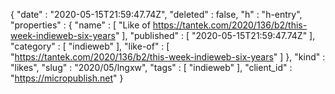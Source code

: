 {
  "date" : "2020-05-15T21:59:47.74Z",
  "deleted" : false,
  "h" : "h-entry",
  "properties" : {
    "name" : [ "Like of https://tantek.com/2020/136/b2/this-week-indieweb-six-years" ],
    "published" : [ "2020-05-15T21:59:47.74Z" ],
    "category" : [ "indieweb" ],
    "like-of" : [ "https://tantek.com/2020/136/b2/this-week-indieweb-six-years" ]
  },
  "kind" : "likes",
  "slug" : "2020/05/lngxw",
  "tags" : [ "indieweb" ],
  "client_id" : "https://micropublish.net"
}
